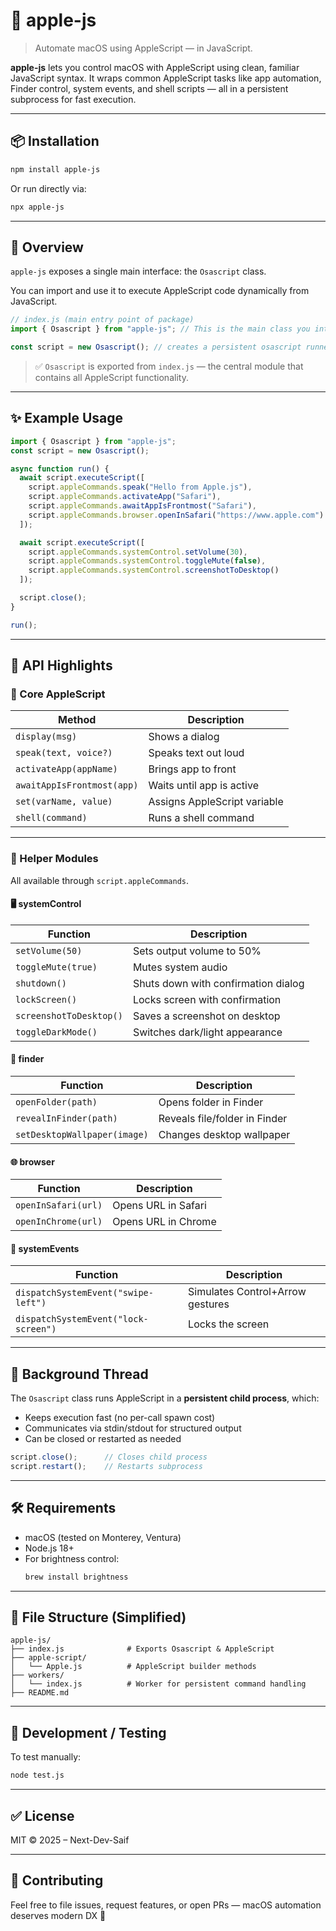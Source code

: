 
# 🍎 apple-js

> Automate macOS using AppleScript — in JavaScript.

**apple-js** lets you control macOS with AppleScript using clean, familiar JavaScript syntax. It wraps common AppleScript tasks like app automation, Finder control, system events, and shell scripts — all in a persistent subprocess for fast execution.

---

## 📦 Installation

```bash
npm install apple-js
```

Or run directly via:

```bash
npx apple-js
```

---

## 🧠 Overview

`apple-js` exposes a single main interface: the `Osascript` class.

You can import and use it to execute AppleScript code dynamically from JavaScript.

```js
// index.js (main entry point of package)
import { Osascript } from "apple-js"; // This is the main class you interact with

const script = new Osascript(); // creates a persistent osascript runner
```

> ✅ `Osascript` is exported from `index.js` — the central module that contains all AppleScript functionality.

---

## ✨ Example Usage

```js
import { Osascript } from "apple-js";
const script = new Osascript();

async function run() {
  await script.executeScript([
    script.appleCommands.speak("Hello from Apple.js"),
    script.appleCommands.activateApp("Safari"),
    script.appleCommands.awaitAppIsFrontmost("Safari"),
    script.appleCommands.browser.openInSafari("https://www.apple.com")
  ]);

  await script.executeScript([
    script.appleCommands.systemControl.setVolume(30),
    script.appleCommands.systemControl.toggleMute(false),
    script.appleCommands.systemControl.screenshotToDesktop()
  ]);

  script.close();
}

run();
```

---

## 🔧 API Highlights

### 📜 Core AppleScript

| Method                        | Description                            |
|------------------------------|----------------------------------------|
| `display(msg)`               | Shows a dialog                         |
| `speak(text, voice?)`        | Speaks text out loud                   |
| `activateApp(appName)`       | Brings app to front                    |
| `awaitAppIsFrontmost(app)`   | Waits until app is active              |
| `set(varName, value)`        | Assigns AppleScript variable           |
| `shell(command)`             | Runs a shell command                   |

---

### 🧩 Helper Modules

All available through `script.appleCommands`.

#### 🖥 systemControl

| Function                      | Description                             |
|------------------------------|-----------------------------------------|
| `setVolume(50)`              | Sets output volume to 50%               |
| `toggleMute(true)`           | Mutes system audio                      |
| `shutdown()`                 | Shuts down with confirmation dialog     |
| `lockScreen()`               | Locks screen with confirmation          |
| `screenshotToDesktop()`      | Saves a screenshot on desktop           |
| `toggleDarkMode()`           | Switches dark/light appearance          |

#### 📁 finder

| Function                        | Description                        |
|--------------------------------|------------------------------------|
| `openFolder(path)`             | Opens folder in Finder             |
| `revealInFinder(path)`         | Reveals file/folder in Finder      |
| `setDesktopWallpaper(image)`   | Changes desktop wallpaper          |

#### 🌐 browser

| Function                           | Description                        |
|-----------------------------------|------------------------------------|
| `openInSafari(url)`               | Opens URL in Safari                |
| `openInChrome(url)`               | Opens URL in Chrome                |

#### 🧠 systemEvents

| Function                            | Description                        |
|------------------------------------|------------------------------------|
| `dispatchSystemEvent("swipe-left")`| Simulates Control+Arrow gestures   |
| `dispatchSystemEvent("lock-screen")`| Locks the screen                   |

---

## 🔀 Background Thread

The `Osascript` class runs AppleScript in a **persistent child process**, which:

- Keeps execution fast (no per-call spawn cost)
- Communicates via stdin/stdout for structured output
- Can be closed or restarted as needed

```js
script.close();      // Closes child process
script.restart();    // Restarts subprocess
```

---

## 🛠 Requirements

- macOS (tested on Monterey, Ventura)
- Node.js 18+
- For brightness control:  
  ```bash
  brew install brightness
  ```

---

## 📁 File Structure (Simplified)

```
apple-js/
├── index.js              # Exports Osascript & AppleScript
├── apple-script/
│   └── Apple.js          # AppleScript builder methods
├── workers/
│   └── index.js          # Worker for persistent command handling
├── README.md
```

---

## 🧪 Development / Testing

To test manually:
```bash
node test.js
```



---

## ✅ License

MIT © 2025 – Next-Dev-Saif

---

## 🤝 Contributing

Feel free to file issues, request features, or open PRs — macOS automation deserves modern DX 🚀
